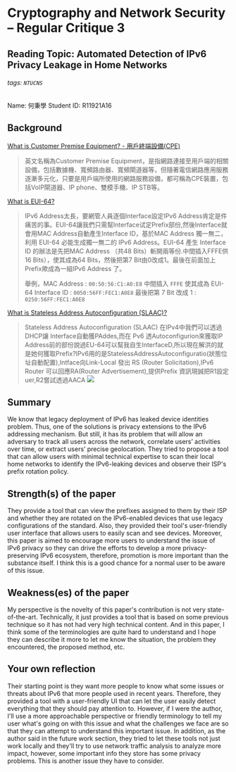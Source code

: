 # Cryptography and Network Security – Regular Critique 3
## Reading Topic: Automated Detection of IPv6 Privacy Leakage in Home Networks
###### tags: `NTUCNS`
Name: 何秉學	Student ID: R11921A16

## Background
[What is Customer Premise Equipment? - 用戶終端設備(CPE)](https://www.moneydj.com/kmdj/wiki/wikiviewer.aspx?keyid=047cf9b1-e1ba-4578-8fcc-160bd2d3fc8d)
> 英文名稱為Customer Premise Equipment，是指網路連接至用戶端的相關設備，包括數據機、寬頻路由器、寬頻閘道器等，但隨著電信網路應用服務逐漸多元化，只要是用戶端所使用的網路服務設備，都可稱為CPE裝置，包括VoIP閘道器、IP phone、雙模手機、IP STB等。

[What is EUI-64?](https://www.jannet.hk/ip-address-version-6-ipv6-zh-hant/)
>IPv6 Address太長，要網管人員逐個Interface設定IPv6 Address肯定是件痛苦的事。EUI-64讓我們只需幫Interface试定Prefix部份,然後Interface就會用MAC Address自動產生Interface ID，基於MAC Address 獨一無二，利用 EUI-64 必能生成獨一無二的 IPv6 Address。EUI-64 產生 Interface ID 的辦法是先把MAC Address （共48 Bits）斬開兩等份.中間插入FFFE供16 Bits），使其成為64 Bits，然後把第7 Bit由0改成1。最後在前面加上Prefix歟成為一組IPv6 Address 了。
>
>舉例，MAC Address : `00:50:56:C1:A0:E8`
中間插入 `FFFE` 使其成為 EUI-64 Interface ID : `0050:56FF:FEC1:A0E8`
最後把第 7 Bit 改成 1 : `0250:56FF:FEC1:A0E8`

[What is Stateless Address Autoconfiguration (SLAAC)?](https://www.jannet.hk/ip-address-version-6-ipv6-zh-hant/)
> Stateless Address Autoconfiguration (SLAAC)
在IPv4中我們可以透過DHCP讓 Interface自動獲PAddes,而在 Pv6 透Autoconfigurion來獲取IP Address前的部份說過EU-64可以幫我自生InterfaceD,所以現在解洪的就是她何獲取Prefix?IPv6用的是StatelessAddressAutoconfiguratio(狀態位址自動配置),Intface向Link-Local 發出 RS (Router Solicitation),IPv6 Router 可以回應RA(Router Advertisement),提供Prefix 資訊現誠把R1設定uer,R2嘗試透過AACA
![](https://i.imgur.com/rCcZUnM.png)



## Summary
We know that legacy deployment of IPv6 has leaked device identities problem. Thus, one of the solutions is privacy extensions to the IPv6 addressing mechanism. But still, it has its problem that will allow an adversary to track all users across the network, correlate users’ activities over time, or extract users’ precise geolocation. They tried to propose a tool that can allow users with minimal technical expertise to scan their local home networks to identify the IPv6-leaking devices and observe their ISP's prefix rotation policy.

## Strength(s) of the paper
They provide a tool that can view the prefixes assigned to them by their ISP and whether they are rotated on the IPv6-enabled devices that use legacy configurations of the standard. Also, they provided their tool's user-friendly user interface that allows users to easily scan and see devices.
Moreover, this paper is aimed to encourage more users to understand the issue of IPv6 privacy so they can drive the efforts to develop a more privacy-preserving IPv6 ecosystem, therefore, promotion is more important than the substance itself. I think this is a good chance for a normal user to be aware of this issue.

## Weakness(es) of the paper
My perspective is the novelty of this paper's contribution is not very state-of-the-art. Technically, it just provides a tool that is based on some previous technique so it has not had very high technical content. And in this paper, I think some of the terminologies are quite hard to understand and I hope they can describe it more to let me know the situation, the problem they encountered, the proposed method, etc.

## Your own reflection
Their starting point is they want more people to know what some issues or threats about IPv6 that more people used in recent years. Therefore, they provided a tool with a user-friendly UI that can let the user easily detect everything that they should pay attention to. However, if I were the author, I'll use a more approachable perspective or friendly terminology to tell my user what's going on with this issue and what the challenges we face are so that they can attempt to understand this important issue.
In addition, as the author said in the future work section, they tried to let these tools not just work locally and they'll try to use network traffic analysis to analyze more impact, however, some important info they store has some privacy problems. This is another issue they have to consider.
